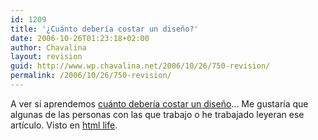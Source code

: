 ```yaml
---
id: 1209
title: '¿Cuánto debería costar un diseño?'
date: 2006-10-26T01:23:18+02:00
author: Chavalina
layout: revision
guid: http://www.wp.chavalina.net/2006/10/26/750-revision/
permalink: /2006/10/26/750-revision/
---
```

A ver si aprendemos <a href="http://www.pearsonified.com/2006/06/how_much_should_a_design_cost.php" target="_blank">cuánto debería costar un diseño</a>… Me gustaría que algunas de las personas con las que trabajo o he trabajado leyeran ese artículo. Visto en <a href="http://www.htmllife.com/archivos/cuanto-deberia-costar-un-diseno-blog/" target="_blank">html life</a>.